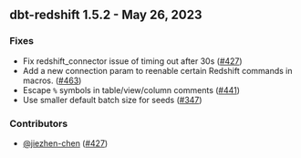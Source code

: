 ## dbt-redshift 1.5.2 - May 26, 2023

### Fixes

- Fix redshift_connector issue of timing out after 30s ([#427](https://github.com/dbt-labs/dbt-redshift/issues/427))
- Add a new connection param to reenable certain Redshift commands in macros. ([#463](https://github.com/dbt-labs/dbt-redshift/issues/463))
- Escape `%` symbols in table/view/column comments ([#441](https://github.com/dbt-labs/dbt-redshift/issues/441))
- Use smaller default batch size for seeds ([#347](https://github.com/dbt-labs/dbt-redshift/issues/347))

### Contributors
- [@jiezhen-chen](https://github.com/jiezhen-chen) ([#427](https://github.com/dbt-labs/dbt-redshift/issues/427))
